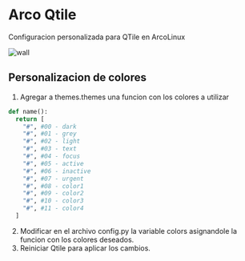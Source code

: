 # Arco Qtile

Configuracion personalizada para QTile en ArcoLinux

![wall](/home/alberto/.config/qtile/wall.jpg)

## Personalizacion de colores

1. Agregar a themes.themes una funcion con los colores a utilizar

```python
def name():
  return [
    "#", #00 - dark
    "#", #01 - grey
    "#", #02 - light
    "#", #03 - text
    "#", #04 - focus
    "#", #05 - active
    "#", #06 - inactive
    "#", #07 - urgent
    "#", #08 - color1
    "#", #09 - color2
    "#", #10 - color3
    "#", #11 - color4
  ]
```

2. Modificar en el archivo config.py la variable colors asignandole la funcion con los colores deseados.
3. Reiniciar Qtile para aplicar los cambios.